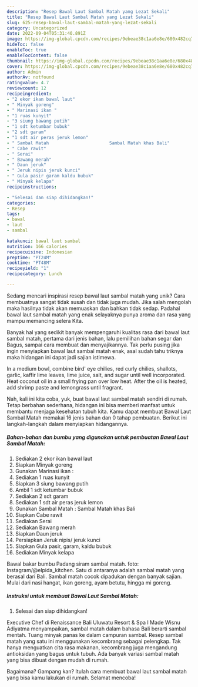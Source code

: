 ```yaml
---
description: "Resep Bawal Laut Sambal Matah yang Lezat Sekali"
title: "Resep Bawal Laut Sambal Matah yang Lezat Sekali"
slug: 625-resep-bawal-laut-sambal-matah-yang-lezat-sekali
category: Uncategorized
date: 2022-09-04T05:31:40.891Z
image: https://img-global.cpcdn.com/recipes/9ebeae38c1aa6e8e/680x482cq70/bawal-laut-sambal-matah-foto-resep-utama.jpg
hideToc: false
enableToc: true
enableTocContent: false
thumbnail: https://img-global.cpcdn.com/recipes/9ebeae38c1aa6e8e/680x482cq70/bawal-laut-sambal-matah-foto-resep-utama.jpg
cover: https://img-global.cpcdn.com/recipes/9ebeae38c1aa6e8e/680x482cq70/bawal-laut-sambal-matah-foto-resep-utama.jpg
author: Admin
authorAv: notfound
ratingvalue: 4.7
reviewcount: 12
recipeingredient:
- "2 ekor ikan bawal laut"
- " Minyak goreng"
- " Marinasi ikan "
- "1 ruas kunyit"
- "3 siung bawang putih"
- "1 sdt ketumbar bubuk"
- "2 sdt garam"
- "1 sdt air peras jeruk lemon"
- " Sambal Matah                       Sambal Matah khas Bali"
- " Cabe rawit"
- " Serai"
- " Bawang merah"
- " Daun jeruk"
- " Jeruk nipis jeruk kunci"
- " Gula pasir garam kaldu bubuk"
- " Minyak kelapa"
recipeinstructions:

- "Selesai dan siap dihidangkan!"
categories:
- Resep
tags:
- bawal
- laut
- sambal

katakunci: bawal laut sambal 
nutrition: 166 calories
recipecuisine: Indonesian
preptime: "PT24M"
cooktime: "PT48M"
recipeyield: "1"
recipecategory: Lunch

---
```





Sedang mencari inspirasi resep bawal laut sambal matah yang unik? Cara membuatnya sangat tidak susah dan tidak juga mudah. Jika salah mengolah maka hasilnya tidak akan memuaskan dan bahkan tidak sedap. Padahal bawal laut sambal matah yang enak selayaknya punya aroma dan rasa yang mampu memancing selera Kita.





Banyak hal yang sedikit banyak mempengaruhi kualitas rasa dari bawal laut sambal matah, pertama dari jenis bahan, lalu pemilihan bahan segar dan Bagus, sampai cara membuat dan menyajikannya. Tak perlu pusing jika ingin menyiapkan bawal laut sambal matah enak,      asal sudah tahu triknya maka hidangan ini dapat jadi sajian istimewa.














In a medium bowl, combine bird&#39; eye chilies, red curly chilies, shallots, garlic, kaffir lime leaves, lime juice, salt, and sugar until well incorporated. Heat coconut oil in a small frying pan over low heat. After the oil is heated, add shrimp paste and lemongrass until fragrant.






Nah, kali ini kita coba, yuk, buat bawal laut sambal matah sendiri di rumah. Tetap berbahan sederhana, hidangan ini bisa memberi manfaat untuk membantu menjaga kesehatan tubuh kita. Kamu dapat membuat Bawal Laut Sambal Matah memakai 16 jenis bahan dan 0 tahap pembuatan. Berikut ini langkah-langkah dalam menyiapkan hidangannya.

<!--inarticleads1-->

##### Bahan-bahan dan bumbu yang digunakan untuk pembuatan Bawal Laut Sambal Matah:

1. Sediakan 2 ekor ikan bawal laut
1. Siapkan  Minyak goreng
1. Gunakan  Marinasi ikan :
1. Sediakan 1 ruas kunyit
1. Siapkan 3 siung bawang putih
1. Ambil 1 sdt ketumbar bubuk
1. Sediakan 2 sdt garam
1. Sediakan 1 sdt air peras jeruk lemon
1. Gunakan  Sambal Matah :                      Sambal Matah khas Bali
1. Siapkan  Cabe rawit
1. Sediakan  Serai
1. Sediakan  Bawang merah
1. Siapkan  Daun jeruk
1. Persiapkan  Jeruk nipis/ jeruk kunci
1. Siapkan  Gula pasir, garam, kaldu bubuk
1. Sediakan  Minyak kelapa


Bawal bakar bumbu Padang siram sambal matah. foto: Instagram/@elpida_kitchen. Satu di antaranya adalah sambal matah yang berasal dari Bali. Sambal matah cocok dipadukan dengan banyak sajian. Mulai dari nasi hangat, ikan goreng, ayam betutu, hingga mi goreng. 

<!--inarticleads2-->

##### Instruksi untuk membuat Bawal Laut Sambal Matah:


1. Selesai dan siap dihidangkan!

Executive Chef di Renaissance Bali Uluwatu Resort &amp; Spa I Made Wisnu Adiyatma menyampaikan, sambal matah dalam bahasa Bali berarti sambal mentah. Tuang minyak panas ke dalam campuran sambal. Resep sambal matah yang satu ini menggunakan kecombrang sebagai pelengkap. Tak hanya menguatkan cita rasa makanan, kecombrang juga mengandung antioksidan yang bagus untuk tubuh. Ada banyak variasi sambal matah yang bisa dibuat dengan mudah di rumah. 

Bagaimana? Gampang kan? Itulah cara membuat bawal laut sambal matah yang bisa kamu lakukan di rumah. Selamat mencoba!
